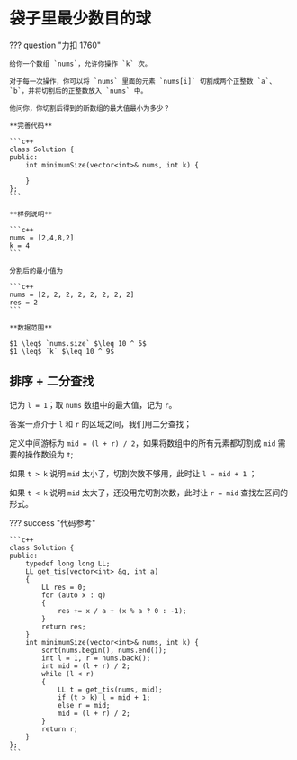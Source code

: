 # 袋子里最少数目的球

??? question "力扣 1760"

    给你一个数组 `nums`，允许你操作 `k` 次。

    对于每一次操作，你可以将 `nums` 里面的元素 `nums[i]` 切割成两个正整数 `a`、`b`，并将切割后的正整数放入 `nums` 中。

    他问你，你切割后得到的新数组的最大值最小为多少？

    **完善代码**

    ```c++
    class Solution {
    public:
        int minimumSize(vector<int>& nums, int k) {

        }
    };
    ```

    **样例说明**

    ```c++
    nums = [2,4,8,2]
    k = 4
    ```

    分割后的最小值为

    ```c++
    nums = [2, 2, 2, 2, 2, 2, 2, 2]
    res = 2
    ```

    **数据范围**

    $1 \leq$ `nums.size` $\leq 10 ^ 5$
    $1 \leq$ `k` $\leq 10 ^ 9$

## 排序 + 二分查找

记为 `l = 1`；取 `nums` 数组中的最大值，记为 `r`。

答案一点介于 `l` 和 `r` 的区域之间，我们用二分查找；

定义中间游标为 `mid = (l + r) / 2`，如果将数组中的所有元素都切割成 `mid` 需要的操作数设为 `t`;

如果 `t > k` 说明 `mid` 太小了，切割次数不够用，此时让 `l = mid + 1` ；

如果 `t < k` 说明 `mid` 太大了，还没用完切割次数，此时让 `r = mid` 查找左区间的形式。

??? success "代码参考"

    ```c++
    class Solution {
    public:
        typedef long long LL;
        LL get_tis(vector<int> &q, int a)
        {
            LL res = 0;
            for (auto x : q)
            {
                res += x / a + (x % a ? 0 : -1);
            }
            return res;
        }
        int minimumSize(vector<int>& nums, int k) {
            sort(nums.begin(), nums.end());
            int l = 1, r = nums.back();
            int mid = (l + r) / 2;
            while (l < r)
            {
                LL t = get_tis(nums, mid);
                if (t > k) l = mid + 1;
                else r = mid;
                mid = (l + r) / 2;
            }
            return r;
        }
    };
    ```